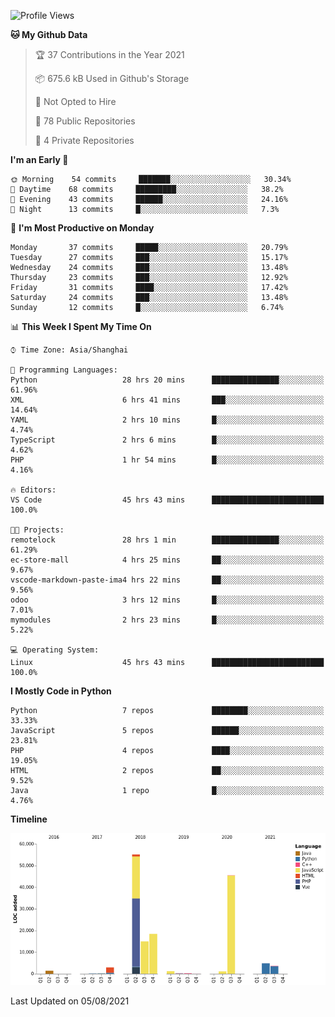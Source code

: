 <!--START_SECTION:waka-->
![Profile Views](http://img.shields.io/badge/Profile%20Views-134-blue)

**🐱 My Github Data** 

> 🏆 37 Contributions in the Year 2021
 > 
> 📦 675.6 kB Used in Github's Storage 
 > 
> 🚫 Not Opted to Hire
 > 
> 📜 78 Public Repositories 
 > 
> 🔑 4 Private Repositories  
 > 
**I'm an Early 🐤** 

```text
🌞 Morning    54 commits     ███████░░░░░░░░░░░░░░░░░░   30.34% 
🌆 Daytime    68 commits     █████████░░░░░░░░░░░░░░░░   38.2% 
🌃 Evening    43 commits     ██████░░░░░░░░░░░░░░░░░░░   24.16% 
🌙 Night      13 commits     █░░░░░░░░░░░░░░░░░░░░░░░░   7.3%

```
📅 **I'm Most Productive on Monday** 

```text
Monday       37 commits     █████░░░░░░░░░░░░░░░░░░░░   20.79% 
Tuesday      27 commits     ███░░░░░░░░░░░░░░░░░░░░░░   15.17% 
Wednesday    24 commits     ███░░░░░░░░░░░░░░░░░░░░░░   13.48% 
Thursday     23 commits     ███░░░░░░░░░░░░░░░░░░░░░░   12.92% 
Friday       31 commits     ████░░░░░░░░░░░░░░░░░░░░░   17.42% 
Saturday     24 commits     ███░░░░░░░░░░░░░░░░░░░░░░   13.48% 
Sunday       12 commits     █░░░░░░░░░░░░░░░░░░░░░░░░   6.74%

```


📊 **This Week I Spent My Time On** 

```text
⌚︎ Time Zone: Asia/Shanghai

💬 Programming Languages: 
Python                   28 hrs 20 mins      ███████████████░░░░░░░░░░   61.96% 
XML                      6 hrs 41 mins       ███░░░░░░░░░░░░░░░░░░░░░░   14.64% 
YAML                     2 hrs 10 mins       █░░░░░░░░░░░░░░░░░░░░░░░░   4.74% 
TypeScript               2 hrs 6 mins        █░░░░░░░░░░░░░░░░░░░░░░░░   4.62% 
PHP                      1 hr 54 mins        █░░░░░░░░░░░░░░░░░░░░░░░░   4.16%

🔥 Editors: 
VS Code                  45 hrs 43 mins      █████████████████████████   100.0%

🐱‍💻 Projects: 
remotelock               28 hrs 1 min        ███████████████░░░░░░░░░░   61.29% 
ec-store-mall            4 hrs 25 mins       ██░░░░░░░░░░░░░░░░░░░░░░░   9.67% 
vscode-markdown-paste-ima4 hrs 22 mins       ██░░░░░░░░░░░░░░░░░░░░░░░   9.56% 
odoo                     3 hrs 12 mins       █░░░░░░░░░░░░░░░░░░░░░░░░   7.01% 
mymodules                2 hrs 23 mins       █░░░░░░░░░░░░░░░░░░░░░░░░   5.22%

💻 Operating System: 
Linux                    45 hrs 43 mins      █████████████████████████   100.0%

```

**I Mostly Code in Python** 

```text
Python                   7 repos             ████████░░░░░░░░░░░░░░░░░   33.33% 
JavaScript               5 repos             ██████░░░░░░░░░░░░░░░░░░░   23.81% 
PHP                      4 repos             ████░░░░░░░░░░░░░░░░░░░░░   19.05% 
HTML                     2 repos             ██░░░░░░░░░░░░░░░░░░░░░░░   9.52% 
Java                     1 repo              █░░░░░░░░░░░░░░░░░░░░░░░░   4.76%

```


**Timeline**

![Chart not found](https://raw.githubusercontent.com/telesoho/telesoho/master/charts/bar_graph.png) 


 Last Updated on 05/08/2021
<!--END_SECTION:waka-->


<!--
**telesoho/telesoho** is a ✨ _special_ ✨ repository because its `README.md` (this file) appears on your GitHub profile.

Here are some ideas to get you started:

- 🔭 I’m currently working on ...
- 🌱 I’m currently learning ...
- 👯 I’m looking to collaborate on ...
- 🤔 I’m looking for help with ...
- 💬 Ask me about ...
- 📫 How to reach me: ...
- 😄 Pronouns: ...
- ⚡ Fun fact: ...
-->
